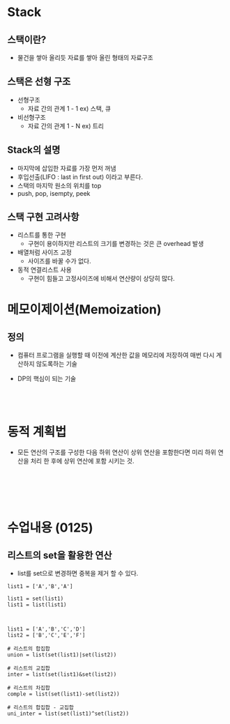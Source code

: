 # Stack
## 스택이란?
* 물건을 쌓아 올리듯 자료를 쌓아 올린 형태의 자료구조

## 스택은 선형 구조
* 선형구조
  * 자료 간의 관계 1 - 1 ex) 스택, 큐
* 비선형구조
  * 자료 간의 관계 1 - N ex) 트리

## Stack의 설명
* 마지막에 삽입한 자료를 가장 먼저 꺼냄
* 후입선출(LIFO : last in first out) 이라고 부른다.
* 스택의 마지막 원소의 위치를 top
* push, pop, isempty, peek

## 스택 구현 고려사항
* 리스트를 통한 구현
  * 구현이 용이하지만 리스트의 크기를 변경하는 것은 큰 overhead 발생
* 배열처럼 사이즈 고정
  * 사이즈를 바꿀 수가 없다.
* 동적 연결리스트 사용
  * 구현이 힘들고 고정사이즈에 비해서 연산량이 상당히 많다.


# 메모이제이션(Memoization)

## 정의
* 컴퓨터 프로그램을 실행할 때 이전에 계산한 값을 메모리에 저장하여 매번 다시 계산하지 않도록하는 기술

* DP의 핵심이 되는 기술
<br><br><br><br>
# 동적 계획법
* 모든 연산의 구조를 구성한 다음 하위 연산이 상위 연산을 포함한다면 미리 하위 연산을 처리 한 후에 상위 연산에 포함 시키는 것.



<br><br><br><br>

# 수업내용 (0125)


## 리스트의 set을 활용한 연산
* list를 set으로 변경하면 중복을 제거 할 수 있다.
```
list1 = ['A','B','A']

list1 = set(list1)
list1 = list(list1)



```



```
list1 = ['A','B','C','D']
list2 = ['B','C','E','F']

# 리스트의 합집합
union = list(set(list1)|set(list2))

# 리스트의 교집합
inter = list(set(list1)&set(list2))

# 리스트의 차집합
comple = list(set(list1)-set(list2))

# 리스트의 합집합 - 교집합
uni_inter = list(set(list1)^set(list2))

```